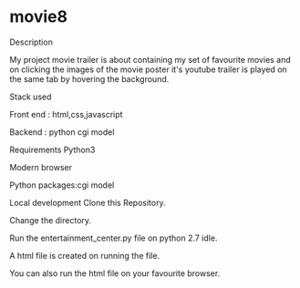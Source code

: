 # movie8

Description

My project movie trailer is about containing my set of favourite movies and on clicking the images of the movie poster it's youtube trailer is played on the same tab by hovering the background.

Stack used

Front end : html,css,javascript

Backend : python cgi model

Requirements
Python3

Modern browser

Python packages:cgi model

Local development
Clone this Repository.

Change the directory.

Run the entertainment_center.py file on python 2.7 idle.

A html file is created on running the file.

You can also run the html file on your favourite browser.


